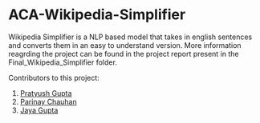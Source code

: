# ACA-Wikipedia-Simplifier
Wikipedia Simplifier is a NLP based model that takes in english sentences and converts them in an easy to understand version. More information reagrding the project can be found in the project report present in the Final_Wikipedia_Simplifier folder.

Contributors to this project:
1) [Pratyush Gupta](github.com/PratyushGupta0)
2) [Parinay Chauhan](github.com/parinayc20)
3) [Jaya Gupta](github.com/27-JayaGupta)
